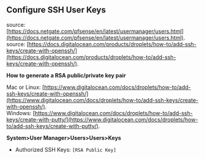 ## Configure SSH User Keys

source: [https://docs.netgate.com/pfsense/en/latest/usermanager/users.html](https://docs.netgate.com/pfsense/en/latest/usermanager/users.html).  
source: [https://docs.digitalocean.com/products/droplets/how-to/add-ssh-keys/create-with-openssh/](https://docs.digitalocean.com/products/droplets/how-to/add-ssh-keys/create-with-openssh/).  

**How to generate a RSA public/private key pair**

Mac or Linux: [https://www.digitalocean.com/docs/droplets/how-to/add-ssh-keys/create-with-openssh/](https://www.digitalocean.com/docs/droplets/how-to/add-ssh-keys/create-with-openssh/).  
Windows: [https://www.digitalocean.com/docs/droplets/how-to/add-ssh-keys/create-with-putty/](https://www.digitalocean.com/docs/droplets/how-to/add-ssh-keys/create-with-putty/).  

**System>User Manager>Users>Users>Keys**
* Authorized SSH Keys: ``[RSA Public Key]``
